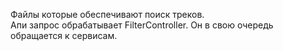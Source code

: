 Файлы которые обеспечивают поиск треков.<br>
Апи запрос обрабатывает FilterController. Он в свою очередь обращается к сервисам.
